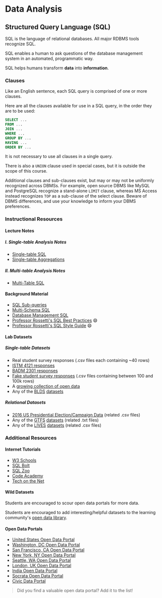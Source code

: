 # Data Analysis

## Structured Query Language (SQL)

SQL is the language of relational databases.
 All major RDBMS tools recognize SQL.

SQL enables a human to ask questions of the database management system in an automated, programmatic way.

SQL helps humans transform **data** into **information**.

### Clauses

Like an English sentence, each SQL query is comprised of one or more clauses.

Here are all the clauses available for use in a SQL query, in the order they are to be used:

```` sql
SELECT ...
FROM ...
JOIN ...
WHERE ...
GROUP BY ...
HAVING ...
ORDER BY ...
````

It is not necessary to use all clauses in a single query.

There is also a `UNION` clause used in special cases, but it is outside the scope of this course.

Additional clauses and sub-clauses exist, but may or may not be uniformly recognized across DBMSs. For example, open source DBMS like MySQL and PostgreSQL recognize a stand-alone `LIMIT` clause, whereas MS Access instead recognizes `TOP` as a sub-clause of the select clause. Beware of DBMS differences, and use your knowledge to inform your DBMS preferences.

### Instructional Resources

#### Lecture Notes

##### I. Single-table Analysis Notes

 + [Single-table SQL](data-analysis/single-table-sql.md)
 + [Single-table Aggregations](data-analysis/single-table-aggregate-sql.md)

##### II. Multi-table Analysis Notes

 + [Multi-Table SQL](data-analysis/multi-table-sql.md)

#### Background Material

+ [SQL Sub-queries](/notes/data-analysis/subqueries.md)
+ [Multi-Schema SQL](/notes/data-analysis/multi-database-sql.md)
+ [Database Management SQL](/notes/database-management/database-management-sql.md)
+ [Professor Rossetti's SQL Best Practices](/notes/data-analysis/best-practices.md) :smile:
+ [Professor Rossetti's SQL Style Guide](/notes/data-analysis/sql-style-guide.md) :smile:

#### Lab Datasets

##### Single-table Datasets

 + Real student survey responses (.csv files each containing ~40 rows)
  + [ISTM 4121 responses](https://github.com/gwu-business/istm-4121/blob/master/resources/questionnaire/responses.csv)
  + [BADM 2301 responses](https://github.com/gwu-business/badm-2301/blob/master/resources/questionnaire/responses.csv)
 + [Fake student survey responses](https://github.com/gwu-business/fake-responses/tree/master/data) (.csv files containing between 100 and 100k rows)
 + A [growing collection of open data](https://github.com/gwu-business/open-data-reference)
 + Any of the [BLDS](http://permitdata.org/) [datasets](http://permitdata.org/#samples)

##### Relational Datasets

 + [2016 US Presidential Election/Campaign Data](https://github.com/gwu-business/2016-election-data/tree/master/data) (related .csv files)
 + Any of the [GTFS](https://developers.google.com/transit/gtfs/reference?hl=en) [datasets](http://www.gtfs-data-exchange.com/agencies) (related .txt files)
 + Any of the [LIVES](http://www.yelp.com/healthscores) [datasets](http://www.yelp.com/healthscores/feeds) (related .csv files)


### Additional Resources

#### Internet Tutorials

 + [W3 Schools](http://www.w3schools.com/sql/default.asp)
 + [SQL Bolt](http://sqlbolt.com/)
 + [SQL Zoo](http://sqlzoo.net/)
 + [Code Academy](https://www.codecademy.com/courses/learn-sql)
 + [Tech on the Net](http://www.techonthenet.com/sql/)

#### Wild Datasets

Students are encouraged to scour open data portals for more data.

Students are encouraged to add interesting/helpful datasets to the learning community's [open data library](#https://github.com/gwu-business/open-data-reference).

#### Open Data Portals

 + [United States Open Data Portal](http://www.data.gov/)
 + [Washington, DC Open Data Portal](http://opendata.dc.gov/)
 + [San Francisco, CA Open Data Portal](https://data.sfgov.org/)
 + [New York, NY Open Data Portal](https://nycopendata.socrata.com/)
 + [Seattle, WA Open Data Portal](https://data.seattle.gov/)
 + [London, UK Open Data Portal](http://data.london.gov.uk/dataset)
 + [India Open Data Portal](https://data.gov.in/catalogs)
 + [Socrata Open Data Portal](https://opendata.socrata.com/)
 + [Civic Data Portal](http://www.civicdata.com)

> Did you find a valuable open data portal? Add it to the list!
